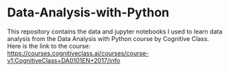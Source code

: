 # Data-Analysis-with-Python
This repository contains the data and jupyter notebooks I used to learn data analysis from the  Data Analysis with Python course by Cognitive Class. Here is the link to the course: https://courses.cognitiveclass.ai/courses/course-v1:CognitiveClass+DA0101EN+2017/info
